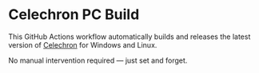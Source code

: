 # Celechron PC Build

This GitHub Actions workflow automatically builds and releases the latest version of [Celechron](https://github.com/Celechron/Celechron) for Windows and Linux.

No manual intervention required — just set and forget.
